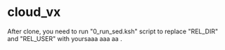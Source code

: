 # cloud_vx

After clone, you need to run "0_run_sed.ksh" script to replace "REL_DIR" and "REL_USER" with yoursaaa
aaa
aa
.
